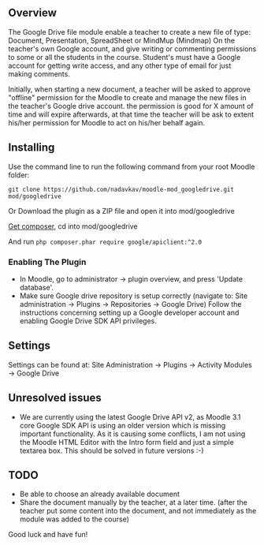 ## Overview
The Google Drive file module enable a teacher to create a new file of type: Document, Presentation, SpreadSheet or MindMup (Mindmap)
On the teacher's own Google account, and give writing or commenting permissions to some or all the students in the course.
Student's must have a Google account for getting write access, and any other type of email for just making comments.

Initially, when starting a new document, a teacher will be asked to approve "offline" permission for the Moodle to create and manage
 the new files in the teacher's Google drive account. the permission is good for X amount of time and will expire afterwards, at that time
 the teacher will be ask to extent his/her permission for Moodle to act on his/her behalf again.

## Installing
Use the command line to run the following command from your root Moodle folder:
```
git clone https://github.com/nadavkav/moodle-mod_googledrive.git mod/googledrive
```
Or Download the plugin as a ZIP file and open it into mod/googledrive

[Get composer](https://getcomposer.org/download/), 
cd into mod/googledrive

And run `php composer.phar require google/apiclient:^2.0`

### Enabling The Plugin
* In Moodle, go to administrator -> plugin overview, and press 'Update database'.
* Make sure Google drive repository is setup correctly 
(navigate to: Site administration -> Plugins -> Repositories -> Google Drive)
Follow the instructions concerning setting up a Google developer account and enabling Google Drive SDK API privileges. 

## Settings

Settings can be found at: Site Administration -> Plugins -> Activity Modules -> Google Drive

## Unresolved issues
* We are currently using the latest Google Drive API v2, as Moodle 3.1 core Google SDK API is using an older version which is missing
important functionality. As it is causing some conflicts, I am not using the Moodle HTML Editor with the Intro form field and just 
a simple textarea box. This should be solved in future versions :-)

## TODO 
* Be able to choose an already available document
* Share the document manually by the teacher, at a later time. (after the teacher put some content into the document, and not immediately as the module was added to the course)

Good luck and have fun!
